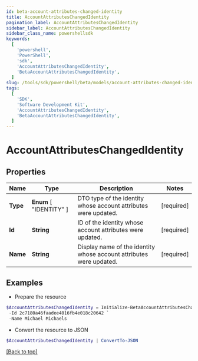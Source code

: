 ```yaml
---
id: beta-account-attributes-changed-identity
title: AccountAttributesChangedIdentity
pagination_label: AccountAttributesChangedIdentity
sidebar_label: AccountAttributesChangedIdentity
sidebar_class_name: powershellsdk
keywords:
  [
    'powershell',
    'PowerShell',
    'sdk',
    'AccountAttributesChangedIdentity',
    'BetaAccountAttributesChangedIdentity',
  ]
slug: /tools/sdk/powershell/beta/models/account-attributes-changed-identity
tags:
  [
    'SDK',
    'Software Development Kit',
    'AccountAttributesChangedIdentity',
    'BetaAccountAttributesChangedIdentity',
  ]
---
```


# AccountAttributesChangedIdentity

## Properties

| Name | Type | Description | Notes |
| --- | --- | --- | --- |
| **Type** | **Enum** [ "IDENTITY" ] | DTO type of the identity whose account attributes were updated. | [required] |
| **Id** | **String** | ID of the identity whose account attributes were updated. | [required] |
| **Name** | **String** | Display name of the identity whose account attributes were updated. | [required] |

## Examples

- Prepare the resource

```powershell
$AccountAttributesChangedIdentity = Initialize-BetaAccountAttributesChangedIdentity  -Type IDENTITY `
 -Id 2c7180a46faadee4016fb4e018c20642 `
 -Name Michael Michaels
```

- Convert the resource to JSON

```powershell
$AccountAttributesChangedIdentity | ConvertTo-JSON
```

[[Back to top]](#)
